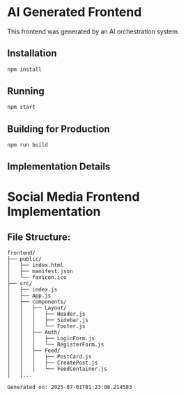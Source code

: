 # AI Generated Frontend

This frontend was generated by an AI orchestration system.

## Installation

```bash
npm install
```

## Running

```bash
npm start
```

## Building for Production

```bash
npm run build
```

## Implementation Details


# Social Media Frontend Implementation

## File Structure:
```
frontend/
├── public/
│   ├── index.html
│   ├── manifest.json
│   └── favicon.ico
├── src/
│   ├── index.js
│   ├── App.js
│   ├── components/
│   │   ├── Layout/
│   │   │   ├── Header.js
│   │   │   ├── Sidebar.js
│   │   │   └── Footer.js
│   │   ├── Auth/
│   │   │   ├── LoginForm.js
│   │   │   └── RegisterForm.js
│   │   ├── Feed/
│   │   │   ├── PostCard.js
│   │   │   ├── CreatePost.js
│   │   │   └── FeedContainer.js
│   │...

Generated on: 2025-07-01T01:23:08.214583
